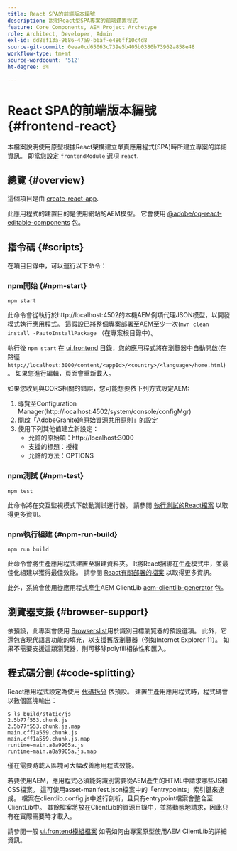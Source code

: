 ```yaml
---
title: React SPA的前端版本編號
description: 說明React型SPA專案的前端建置程式
feature: Core Components, AEM Project Archetype
role: Architect, Developer, Admin
exl-id: dd8ef13a-9686-47a9-b6af-e486ff10c4d8
source-git-commit: 0eea0cd65063c739e5b405b0380b73962a858e48
workflow-type: tm+mt
source-wordcount: '512'
ht-degree: 0%

---
```


# React SPA的前端版本編號 {#frontend-react}

本檔案說明使用原型根據React架構建立單頁應用程式(SPA)時所建立專案的詳細資訊。 即當您設定 `frontendModule` 選項 `react`.

## 總覽 {#overview}

這個項目是由 [create-react-app](https://github.com/facebook/create-react-app).

此應用程式的建置目的是使用網站的AEM模型。 它會使用 [@adobe/cq-react-editable-components](https://www.npmjs.com/package/@adobe/aem-react-editable-components) 包。

## 指令碼 {#scripts}

在項目目錄中，可以運行以下命令：

### npm開始 {#npm-start}

```shell
npm start
```

此命令會從執行於http://localhost:4502的本機AEM例項代理JSON模型，以開發模式執行應用程式。 這假設已將整個專案部署至AEM至少一次(`mvn clean install -PautoInstallPackage` （在專案根目錄中）。

執行後 `npm start` 在 [ui.frontend](uifrontend.md) 目錄，您的應用程式將在瀏覽器中自動開啟(在路徑 `http://localhost:3000/content/<appId>/<country>/<language>/home.html`)。 如果您進行編輯，頁面會重新載入。

如果您收到與CORS相關的錯誤，您可能想要依下列方式設定AEM:

1. 導覽至Configuration Manager(http://localhost:4502/system/console/configMgr)
1. 開啟「AdobeGranite跨原始資源共用原則」的設定
1. 使用下列其他值建立新設定：
   * 允許的原始項：http://localhost:3000
   * 支援的標題：授權
   * 允許的方法：OPTIONS

### npm測試 {#npm-test}

```shell
npm test
```

此命令將在交互監視模式下啟動測試運行器。 請參閱 [執行測試的React檔案](https://facebook.github.io/create-react-app/docs/running-tests) 以取得更多資訊。

### npm執行組建 {#npm-run-build}

```shell
npm run build
```

此命令會將生產應用程式建置至組建資料夾。 It將React捆綁在生產模式中，並最佳化組建以獲得最佳效能。 請參閱 [React有關部署的檔案](https://facebook.github.io/create-react-app/docs/deployment) 以取得更多資訊。

此外，系統會使用從應用程式產生AEM ClientLib [aem-clientlib-generator](https://github.com/wcm-io-frontend/aem-clientlib-generator) 包。

## 瀏覽器支援 {#browser-support}

依預設，此專案會使用 [Browserslist](https://github.com/browserslist/browserslist)用於識別目標瀏覽器的預設選項。 此外，它還包含現代語言功能的填充，以支援舊版瀏覽器（例如Internet Explorer 11）。 如果不需要支援這類瀏覽器，則可移除polyfill相依性和匯入。

## 程式碼分割 {#code-splitting}

React應用程式設定為使用 [代碼拆分](https://webpack.js.org/guides/code-splitting) 依預設。 建置生產用應用程式時，程式碼會以數個區塊輸出：

```shell
$ ls build/static/js
2.5b77f553.chunk.js
2.5b77f553.chunk.js.map
main.cff1a559.chunk.js
main.cff1a559.chunk.js.map
runtime~main.a8a9905a.js
runtime~main.a8a9905a.js.map
```

僅在需要時載入區塊可大幅改善應用程式效能。

若要使用AEM，應用程式必須能夠識別需要從AEM產生的HTML中請求哪些JS和CSS檔案。 這可使用asset-manifest.json檔案中的「entrypoints」索引鍵來達成。 檔案在clientlib.config.js中進行剖析，且只有entrypoint檔案會整合至ClientLib中。 其餘檔案將放在ClientLib的資源目錄中，並將動態地請求，因此只有在實際需要時才載入。

請參閱一般 [ui.frontend模組檔案](uifrontend.md#clientlibs) 如需如何由專案原型使用AEM ClientLib的詳細資訊。
